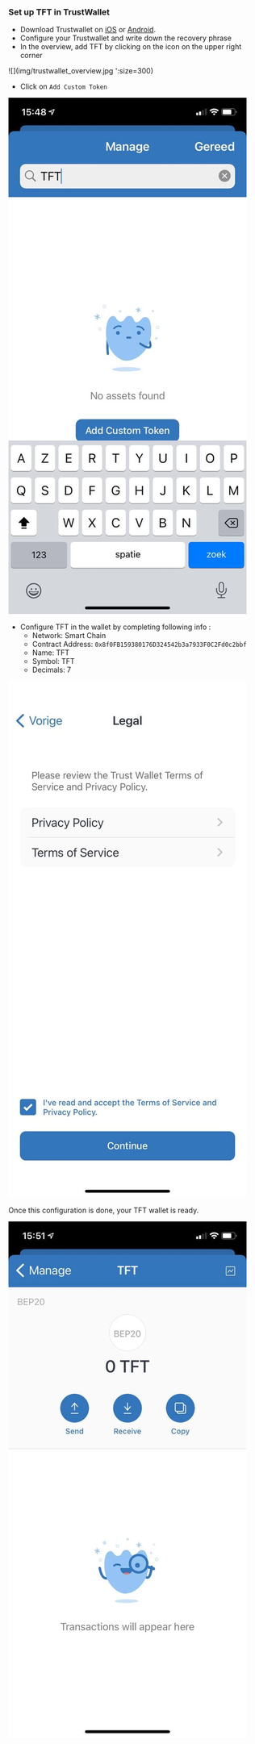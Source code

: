 ### Set up TFT in TrustWallet

- Download Trustwallet on [iOS](https://apps.apple.com/app/apple-store/id1288339409?mt=8) or [Android](https://play.google.com/store/apps/details?id=com.wallet.crypto.trustapp&referrer=utm_source%3Dwebsite). 
- Configure your Trustwallet and write down the recovery phrase
- In the overview, add TFT by clicking on the icon on the upper right corner

![](img/trustwallet_overview.jpg ':size=300)

- Click on `Add Custom Token` 

![](img/trustwallet_tft_customtoken.jpg ':size=300')

- Configure TFT in the wallet by completing following info :
  - Network: Smart Chain
  - Contract Address: ```0x8f0FB159380176D324542b3a7933F0C2Fd0c2bbf```
  - Name: TFT
  - Symbol: TFT
  - Decimals: 7

![](img/trustwallet_tft_config.jpg ':size=300')
  
Once this configuration is done, your TFT wallet is ready. 

![](img/trustwallet_tft_added.jpg ':size=300')